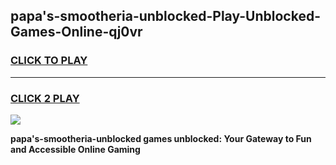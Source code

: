 
## papa's-smootheria-unblocked-Play-Unblocked-Games-Online-qj0vr
<h3>
<a href="https://premium76.site?title=papa's-smootheria-unblocked&ref=25A">CLICK TO PLAY</a></h3>
<hr>

<h3>
<a href="https://premium76.site?title=papa's-smootheria-unblocked&ref=25A">CLICK 2 PLAY</a>
  
</h3>

<a href="https://premium76.site?title=papa's-smootheria-unblocked&ref=25A"><img src="https://clearcache.store/games.png"></a>


**papa's-smootheria-unblocked games unblocked: Your Gateway to Fun and Accessible Online Gaming**
